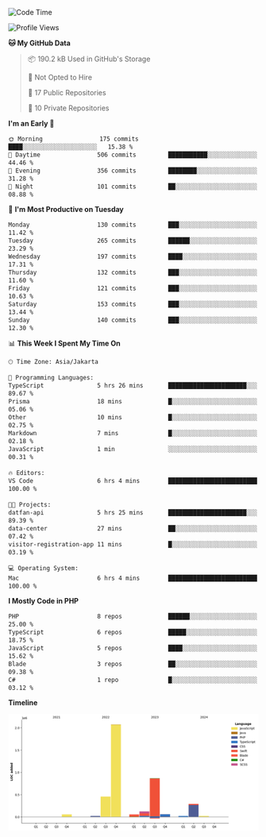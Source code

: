 <!--START_SECTION:waka-->
![Code Time](http://img.shields.io/badge/Code%20Time-517%20hrs%2037%20mins-blue)

![Profile Views](http://img.shields.io/badge/Profile%20Views-0-blue)

**🐱 My GitHub Data** 

> 📦 190.2 kB Used in GitHub's Storage 
 > 
> 🚫 Not Opted to Hire
 > 
> 📜 17 Public Repositories 
 > 
> 🔑 10 Private Repositories 
 > 
**I'm an Early 🐤** 

```text
🌞 Morning                175 commits         ████░░░░░░░░░░░░░░░░░░░░░   15.38 % 
🌆 Daytime                506 commits         ███████████░░░░░░░░░░░░░░   44.46 % 
🌃 Evening                356 commits         ████████░░░░░░░░░░░░░░░░░   31.28 % 
🌙 Night                  101 commits         ██░░░░░░░░░░░░░░░░░░░░░░░   08.88 % 
```
📅 **I'm Most Productive on Tuesday** 

```text
Monday                   130 commits         ███░░░░░░░░░░░░░░░░░░░░░░   11.42 % 
Tuesday                  265 commits         ██████░░░░░░░░░░░░░░░░░░░   23.29 % 
Wednesday                197 commits         ████░░░░░░░░░░░░░░░░░░░░░   17.31 % 
Thursday                 132 commits         ███░░░░░░░░░░░░░░░░░░░░░░   11.60 % 
Friday                   121 commits         ███░░░░░░░░░░░░░░░░░░░░░░   10.63 % 
Saturday                 153 commits         ███░░░░░░░░░░░░░░░░░░░░░░   13.44 % 
Sunday                   140 commits         ███░░░░░░░░░░░░░░░░░░░░░░   12.30 % 
```


📊 **This Week I Spent My Time On** 

```text
🕑︎ Time Zone: Asia/Jakarta

💬 Programming Languages: 
TypeScript               5 hrs 26 mins       ██████████████████████░░░   89.67 % 
Prisma                   18 mins             █░░░░░░░░░░░░░░░░░░░░░░░░   05.06 % 
Other                    10 mins             █░░░░░░░░░░░░░░░░░░░░░░░░   02.75 % 
Markdown                 7 mins              █░░░░░░░░░░░░░░░░░░░░░░░░   02.18 % 
JavaScript               1 min               ░░░░░░░░░░░░░░░░░░░░░░░░░   00.31 % 

🔥 Editors: 
VS Code                  6 hrs 4 mins        █████████████████████████   100.00 % 

🐱‍💻 Projects: 
datfan-api               5 hrs 25 mins       ██████████████████████░░░   89.39 % 
data-center              27 mins             ██░░░░░░░░░░░░░░░░░░░░░░░   07.42 % 
visitor-registration-app 11 mins             █░░░░░░░░░░░░░░░░░░░░░░░░   03.19 % 

💻 Operating System: 
Mac                      6 hrs 4 mins        █████████████████████████   100.00 % 
```

**I Mostly Code in PHP** 

```text
PHP                      8 repos             ██████░░░░░░░░░░░░░░░░░░░   25.00 % 
TypeScript               6 repos             █████░░░░░░░░░░░░░░░░░░░░   18.75 % 
JavaScript               5 repos             ████░░░░░░░░░░░░░░░░░░░░░   15.62 % 
Blade                    3 repos             ██░░░░░░░░░░░░░░░░░░░░░░░   09.38 % 
C#                       1 repo              █░░░░░░░░░░░░░░░░░░░░░░░░   03.12 % 
```



**Timeline**

![Lines of Code chart](https://raw.githubusercontent.com/brstreet2/brstreet2/main/assets/bar_graph.png)


<!--END_SECTION:waka-->
